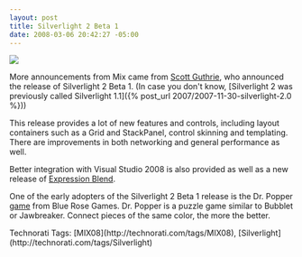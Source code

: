 ```yaml
---
layout: post
title: Silverlight 2 Beta 1
date: 2008-03-06 20:42:27 -05:00
---
```


[![](http://silverlight.net/Themes/silverlight/images/logo.jpg)](http://silverlight.net/GetStarted/#betajump)

More announcements from Mix came from [Scott Guthrie](http://weblogs.asp.net/scottgu/), who announced the release of Silverlight 2 Beta 1. (In case you don't know, [Silverlight 2 was previously called Silverlight 1.1]({% post_url 2007/2007-11-30-silverlight-2.0 %})) 

This release provides a lot of new features and controls, including layout containers such as a Grid and StackPanel, control skinning and templating. There are improvements in both networking and general performance as well. 

Better integration with Visual Studio 2008 is also provided as well as a new release of [Expression Blend](http://www.microsoft.com/expression/products/download.aspx?key=blend2dot5). 

One of the early adopters of the Silverlight 2 Beta 1 release is the Dr. Popper [game](http://www.bluerosegames.com/brg/games.aspx) from Blue Rose Games. Dr. Popper is a puzzle game similar to Bubblet or Jawbreaker. Connect pieces of the same color, the more the better. 
 <div style="padding-right: 0px; padding-left: 0px; padding-bottom: 0px; margin: 0px; padding-top: 0px; display: inline" id="scid:0767317B-992E-4b12-91E0-4F059A8CECA8:dca69e69-eccc-4308-a5fb-3b741574fdf9" class="wlWriterSmartContent">Technorati Tags: [MIX08](http://technorati.com/tags/MIX08), [Silverlight](http://technorati.com/tags/Silverlight)</div>
